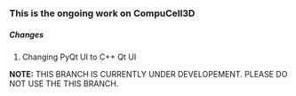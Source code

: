 
### This is the ongoing work on CompuCell3D

##### Changes
1. Changing PyQt UI to C++ Qt UI

**NOTE:** THIS BRANCH IS CURRENTLY UNDER DEVELOPEMENT. PLEASE DO NOT USE THE THIS BRANCH.
